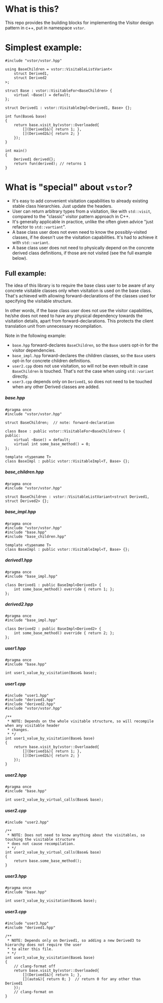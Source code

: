 # What is this?
This repo provides the building blocks for implementing the Visitor design pattern in c++, put in namespace ```vstor```.

# Simplest example:
```
#include "vstor/vstor.hpp"

using BaseChildren = vstor::VisitableListVariant<
    struct Derived1,
    struct Derived2
>;

struct Base : vstor::VisitableFor<BaseChildren> {
    virtual ~Base() = default;
};

struct Derived1 : vstor::VisitableImpl<Derived1, Base> {};

int fun(Base& base)
{
    return base.visit_by(vstor::Overloaded{
        [](Derived1&){ return 1; },
        [](Derived2&){ return 2; }
    });
}

int main()
{
    Derived1 derived{};
    return fun(derived); // returns 1
}

```

# What is "special" about ```vstor```?
- It's easy to add convenient visitation capabilities to already existing stable class hierarchies. Just update the headers.  
- User can return arbitrary types from a visitation, like with ```std::visit```, compared to the "classic" visitor pattern approach in C++.
- It's generally applicable in practice, unlike the often given advice "just refactor to ```std::vartiant```".
- A base class user does not even need to know the possibly-visited classes, if he doesn't use the visitation capabilities. It's had to achieve it with ```std::variant```.
- A base class user does not need to physically depend on the concrete derived class definitions, if those are not visited (see the full example below).


## Full example:
The idea of this library is to require the base class user to be aware of any concrete visitable classes only when visitation is used on the base class. 
That's achieved with allowing forward-declarations of the classes used for specifying the visitable structure. 

In other words, if the base class user does not use the visitor capabilities, he/she does not need to have any physical dependency towards the visitation details, apart from forward-declarations. This protects the client translation unit from unnecessary recompilation.

Note in the following example:
- ```base.hpp``` forward-declares ```BaseChildren```, so the ```Base``` users opt-in for the visitor dependencies.
- ```base_impl.hpp``` forward-declares the children classes, so the ```Base``` users opt-in for concrete children definitions.
- ```user2.cpp``` does not use visitation, so will not be even rebuilt in case ```BaseChildren``` is touched. That's not the case when using ```std::variant``` directly.
- ```user3.cpp``` depends only on ```Derived1```, so does not need to be touched when any other Derived classes are added.

##### base.hpp
```
#pragma once
#include "vstor/vstor.hpp"

struct BaseChildren;  // note: forward-declaration

class Base : public vstor::VisitableFor<BaseChildren> {
public:
    virtual ~Base() = default;
    virtual int some_base_method() = 0;
};

template <typename T>
class BaseImpl : public vstor::VisitableImpl<T, Base> {};
```
##### base_children.hpp
```
#pragma once
#include "vstor/vstor.hpp"

struct BaseChildren : vstor::VisitableListVariant<struct Derived1, struct Derived2> {};
```
##### base_impl.hpp
```
#pragma once
#include "vstor/vstor.hpp"
#include "base.hpp"
#include "base_children.hpp"

template <typename T>
class BaseImpl : public vstor::VisitableImpl<T, Base> {};
```
##### derived1.hpp
```
#pragma once
#include "base_impl.hpp"

class Derived1 : public BaseImpl<Derived1> {
    int some_base_method() override { return 1; };
};
```
##### derived2.hpp
```
#pragma once
#include "base_impl.hpp"

class Derived2 : public BaseImpl<Derived2> {
    int some_base_method() override { return 2; };
};
```
##### user1.hpp
```
#pragma once
#include "base.hpp"

int user1_value_by_visitation(Base& base);
```
##### user1.cpp
```
#include "user1.hpp"
#include "derived1.hpp"
#include "derived2.hpp"
#include "vstor/vstor.hpp"

/**
 * NOTE: Depends on the whole visitable structure, so will recompile when any visitable header
 * changes.
 * */
int user1_value_by_visitation(Base& base)
{
    return base.visit_by(vstor::Overloaded{
        [](Derived1&){ return 1; },
        [](Derived2&){ return 2; }
    });
}
```
##### user2.hpp
```
#pragma once
#include "base.hpp"

int user2_value_by_virtual_calls(Base& base);
```
##### user2.cpp
```
#include "user2.hpp"

/**
 * NOTE: Does not need to know anything about the visitables, so touching the visitable structure
 * does not cause recompilation.
 * */
int user2_value_by_virtual_calls(Base& base) 
{ 
    return base.some_base_method(); 
}
```
##### user3.hpp
```
#pragma once
#include "base.hpp"

int user3_value_by_visitation(Base& base);
```
##### user3.cpp
```
#include "user3.hpp"
#include "derived1.hpp"

/**
 * NOTE: Depends only on Derived1, so adding a new Derived3 to hierarchy does not require the user
 * to alter this file.
 * */
int user3_value_by_visitation(Base& base)
{
    // clang-format off
    return base.visit_by(vstor::Overloaded{
        [](Derived1&){ return 1; },
        [](auto&){ return 0; }  // return 0 for any other than Derived1
    });
    // clang-format on
}
```